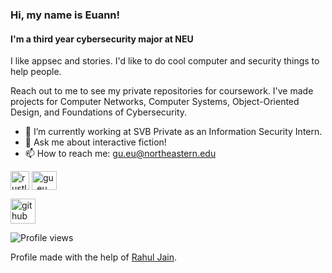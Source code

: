 ### Hi, my name is Euann!
#### I'm a third year cybersecurity major at NEU
[comment]: <> (!I'm a third year cybersecurity major at NEU.)

I like appsec and stories. I'd like to do cool computer and security things to help people.

Reach out to me to see my private repositories for coursework. I've made projects for Computer Networks, Computer Systems, Object-Oriented Design, and Foundations of Cybersecurity.

- 🔭 I’m currently working at SVB Private as an Information Security Intern.
- 💬 Ask me about interactive fiction!
- 📫 How to reach me: gu.eu@northeastern.edu

<p align="left">
<a href = "https://rustle-rabbit.itch.io/" target="blank"><img align="center" src="https://styles.redditmedia.com/t5_2zkf3/styles/communityIcon_2689u8uyhkg11.png" alt="rustle-rabbit" height="30" width="30" /></a> <a href="https://www.hackerrank.com/gu_eu" target="blank"><img align="center" src="https://raw.githubusercontent.com/rahuldkjain/github-profile-readme-generator/master/src/images/icons/Social/hackerrank.svg" alt="gu_eu" height="30" width="40" /></a>
</p>

[<img src='https://cdn.jsdelivr.net/npm/simple-icons@3.0.1/icons/github.svg' alt='github' height='40'>](https://github.com/EuannGu)  

![Profile views](https://gpvc.arturio.dev/EuannGu)

Profile made with the help of [Rahul Jain](https://rahuldkjain.github.io/gh-profile-readme-generator/).

<!--
**EuannGu/EuannGu** is a ✨ _special_ ✨ repository because its `README.md` (this file) appears on your GitHub profile.

Here are some ideas to get you started:

- 🔭 I’m currently working on ...
- 🌱 I’m currently learning ...
- 👯 I’m looking to collaborate on ...
- 🤔 I’m looking for help with ...
- 💬 Ask me about ...
- 📫 How to reach me: ...
- 😄 Pronouns: ...
- ⚡ Fun fact: ...
-->

<!--
comment that doesn't show up in the doc??
-->
